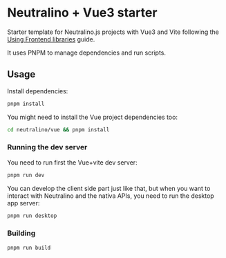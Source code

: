 # Neutralino + Vue3 starter

Starter template for Neutralino.js projects with Vue3 and Vite following the [Using Frontend libraries](https://neutralino.js.org/docs/how-to/use-a-frontend-library) guide.

It uses PNPM to manage dependencies and run scripts.

## Usage

Install dependencies:

```bash
pnpm install
```

You might need to install the Vue project dependencies too:

```bash
cd neutralino/vue && pnpm install
```

### Running the dev server

You need to run first the Vue+vite dev server:

```bash
pnpm run dev
```

You can develop the client side part just like that, but when you want to interact with Neutralino and the nativa APIs, you need to run the desktop app server:

```bash
pnpm run desktop
```

### Building

```bash
pnpm run build
```
